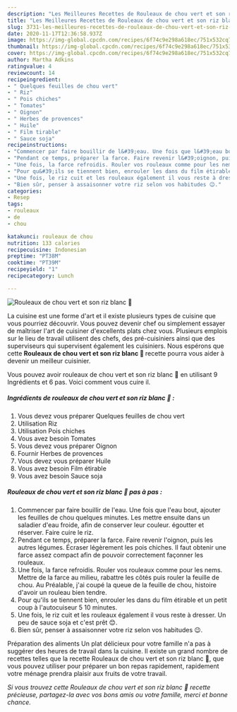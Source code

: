 ```yaml
---
description: "Les Meilleures Recettes de Rouleaux de chou vert et son riz blanc 🌱"
title: "Les Meilleures Recettes de Rouleaux de chou vert et son riz blanc 🌱"
slug: 3731-les-meilleures-recettes-de-rouleaux-de-chou-vert-et-son-riz-blanc
date: 2020-11-17T12:36:58.937Z
image: https://img-global.cpcdn.com/recipes/6f74c9e298a618ec/751x532cq70/rouleaux-de-chou-vert-et-son-riz-blanc-🌱-photo-principale-de-la-recette.jpg
thumbnail: https://img-global.cpcdn.com/recipes/6f74c9e298a618ec/751x532cq70/rouleaux-de-chou-vert-et-son-riz-blanc-🌱-photo-principale-de-la-recette.jpg
cover: https://img-global.cpcdn.com/recipes/6f74c9e298a618ec/751x532cq70/rouleaux-de-chou-vert-et-son-riz-blanc-🌱-photo-principale-de-la-recette.jpg
author: Martha Adkins
ratingvalue: 4
reviewcount: 14
recipeingredient:
- " Quelques feuilles de chou vert"
- " Riz"
- " Pois chiches"
- " Tomates"
- " Oignon"
- " Herbes de provences"
- " Huile"
- " Film tirable"
- " Sauce soja"
recipeinstructions:
- "Commencer par faire bouillir de l&#39;eau. Une fois que l&#39;eau bout, ajouter les feuilles de chou quelques minutes. Les mettre ensuite dans un saladier d&#39;eau froide, afin de conserver leur couleur. égoutter et réserver. Faire cuire le riz."
- "Pendant ce temps, préparer la farce. Faire revenir l&#39;oignon, puis les autres légumes. Écraser légèrement les pois chiches. Il faut obtenir une farce assez compact afin de pouvoir correctement façonner les rouleaux."
- "Une fois, la farce refroidis. Rouler vos rouleaux comme pour les nems. Mettre de la farce au milieu, rabattre les côtés puis rouler la feuille de chou. Au Préalable, j&#39;ai coupé la queue de la feuille de chou, histoire d&#39;avoir un rouleau bien tendre."
- "Pour qu&#39;ils se tiennent bien, enrouler les dans du film étirable et un petit coup à l&#39;autocuiseur 5 10 minutes."
- "Une fois, le riz cuit et les rouleaux également il vous reste à dresser. Un peu de sauce soja et c&#39;est prêt 😊."
- "Bien sûr, penser à assaisonner votre riz selon vos habitudes 😉."
categories:
- Resep
tags:
- rouleaux
- de
- chou

katakunci: rouleaux de chou 
nutrition: 133 calories
recipecuisine: Indonesian
preptime: "PT38M"
cooktime: "PT39M"
recipeyield: "1"
recipecategory: Lunch

---
```



![Rouleaux de chou vert et son riz blanc 🌱](https://img-global.cpcdn.com/recipes/6f74c9e298a618ec/751x532cq70/rouleaux-de-chou-vert-et-son-riz-blanc-🌱-photo-principale-de-la-recette.jpg)

La cuisine est une forme d'art et il existe plusieurs types de cuisine que vous pourriez découvrir. Vous pouvez devenir chef ou simplement essayer de maîtriser l'art de cuisiner d'excellents plats chez vous. Plusieurs emplois sur le lieu de travail utilisent des chefs, des pré-cuisiniers ainsi que des superviseurs qui supervisent également les cuisiniers. Nous espérons que cette <strong> Rouleaux de chou vert et son riz blanc 🌱 </strong> recette pourra vous aider à devenir un meilleur cuisinier.

<!--inarticleads1-->

Vous pouvez avoir rouleaux de chou vert et son riz blanc 🌱 en utilisant 9 Ingrédients et 6 pas. Voici comment vous cuire il.

##### Ingrédients de rouleaux de chou vert et son riz blanc 🌱 :

1. Vous devez vous préparer  Quelques feuilles de chou vert
1. Utilisation  Riz
1. Utilisation  Pois chiches
1. Vous avez besoin  Tomates
1. Vous devez vous préparer  Oignon
1. Fournir  Herbes de provences
1. Vous devez vous préparer  Huile
1. Vous avez besoin  Film étirable
1. Vous avez besoin  Sauce soja




<!--inarticleads2-->

##### Rouleaux de chou vert et son riz blanc 🌱 pas à pas :

1. Commencer par faire bouillir de l&#39;eau. Une fois que l&#39;eau bout, ajouter les feuilles de chou quelques minutes. Les mettre ensuite dans un saladier d&#39;eau froide, afin de conserver leur couleur. égoutter et réserver. Faire cuire le riz.
1. Pendant ce temps, préparer la farce. Faire revenir l&#39;oignon, puis les autres légumes. Écraser légèrement les pois chiches. Il faut obtenir une farce assez compact afin de pouvoir correctement façonner les rouleaux.
1. Une fois, la farce refroidis. Rouler vos rouleaux comme pour les nems. Mettre de la farce au milieu, rabattre les côtés puis rouler la feuille de chou. Au Préalable, j&#39;ai coupé la queue de la feuille de chou, histoire d&#39;avoir un rouleau bien tendre.
1. Pour qu&#39;ils se tiennent bien, enrouler les dans du film étirable et un petit coup à l&#39;autocuiseur 5 10 minutes.
1. Une fois, le riz cuit et les rouleaux également il vous reste à dresser. Un peu de sauce soja et c&#39;est prêt 😊.
1. Bien sûr, penser à assaisonner votre riz selon vos habitudes 😉.




<!--inarticleads1-->

<p>
Préparation des aliments Un plat délicieux pour votre famille n'a pas à suggérer des heures de travail dans la cuisine. Il existe un grand nombre de recettes telles que la recette Rouleaux de chou vert et son riz blanc 🌱, que vous pouvez utiliser pour préparer un bon repas rapidement, rapidement votre ménage prendra plaisir aux fruits de votre travail.
</p>

<p>
<i>Si vous trouvez cette Rouleaux de chou vert et son riz blanc 🌱 recette précieuse, partagez-la avec vos bons amis ou votre famille, merci et bonne chance.</i>
</p>
